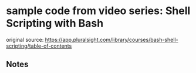 # sample code from video series: Shell Scripting with Bash

original source: https://app.pluralsight.com/library/courses/bash-shell-scripting/table-of-contents

## Notes
